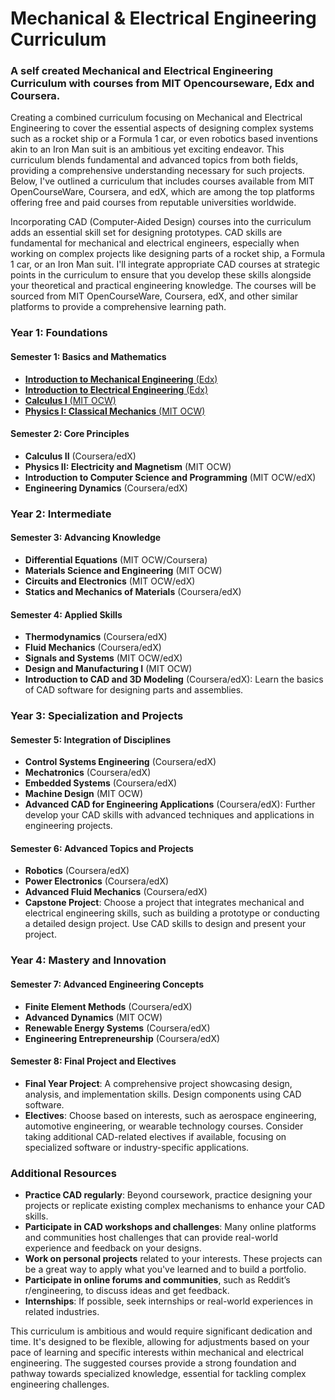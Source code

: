 # Mechanical & Electrical Engineering Curriculum
### A self created Mechanical and Electrical Engineering Curriculum with courses from MIT Opencourseware, Edx and Coursera. 

Creating a combined curriculum focusing on Mechanical and Electrical Engineering to cover the essential aspects of designing complex systems such as a rocket ship or a Formula 1 car, or even robotics based inventions akin to an Iron Man suit is an ambitious yet exciting endeavor. This curriculum blends fundamental and advanced topics from both fields, providing a comprehensive understanding necessary for such projects. Below, I've outlined a curriculum that includes courses available from MIT OpenCourseWare, Coursera, and edX, which are among the top platforms offering free and paid courses from reputable universities worldwide.

Incorporating CAD (Computer-Aided Design) courses into the curriculum adds an essential skill set for designing prototypes. CAD skills are fundamental for mechanical and electrical engineers, especially when working on complex projects like designing parts of a rocket ship, a Formula 1 car, or an Iron Man suit. I'll integrate appropriate CAD courses at strategic points in the curriculum to ensure that you develop these skills alongside your theoretical and practical engineering knowledge. The courses will be sourced from MIT OpenCourseWare, Coursera, edX, and other similar platforms to provide a comprehensive learning path.

### Year 1: Foundations

#### Semester 1: Basics and Mathematics
- [**Introduction to Mechanical Engineering** (Edx)](https://www.edx.org/learn/engineering/brown-university-introduction-to-engineering-and-design?index=product&queryID=b050037a1f5a980af8c9b368f723fd1d&position=1&results_level=second-level-results&term=Introduction+to+Mechanical+Engineering&objectID=course-8a479edd-1ad4-4c25-aa3a-aa1950fd943c&campaign=Introduction+to+Engineering+and+Design&source=edX&product_category=course&placement_url=https%3A%2F%2Fwww.edx.org%2Fsearch)
- [**Introduction to Electrical Engineering** (Edx)](https://www.edx.org/learn/electrical-engineering/tokyo-institute-of-technology-introduction-to-electrical-and-electronic-engineering-dian-qi-dian-zi-gong-xue-ru-men?index=product&queryID=4e13adf618521a6deed3156bd047fc85&position=1&results_level=second-level-results&term=Introduction+to+Electrical+Engineering&objectID=course-3b607bcc-08ed-432b-9d98-09946ce63e83&campaign=Introduction+to+Electrical+and+Electronic+Engineering+-+%E9%9B%BB%E6%B0%97%E9%9B%BB%E5%AD%90%E5%B7%A5%E5%AD%A6%E5%85%A5%E9%96%80+-&source=edX&product_category=course&placement_url=https%3A%2F%2Fwww.edx.org%2Fsearch)
- [**Calculus I** (MIT OCW)](https://ocw.mit.edu/courses/18-01-calculus-i-single-variable-calculus-fall-2020/)
- [**Physics I: Classical Mechanics** (MIT OCW)](https://ocw.mit.edu/courses/8-012-physics-i-classical-mechanics-fall-2008/)

#### Semester 2: Core Principles
- **Calculus II** (Coursera/edX)
- **Physics II: Electricity and Magnetism** (MIT OCW)
- **Introduction to Computer Science and Programming** (MIT OCW/edX)
- **Engineering Dynamics** (Coursera/edX)

### Year 2: Intermediate

#### Semester 3: Advancing Knowledge
- **Differential Equations** (MIT OCW/Coursera)
- **Materials Science and Engineering** (MIT OCW)
- **Circuits and Electronics** (MIT OCW/edX)
- **Statics and Mechanics of Materials** (Coursera/edX)

#### Semester 4: Applied Skills
- **Thermodynamics** (Coursera/edX)
- **Fluid Mechanics** (Coursera/edX)
- **Signals and Systems** (MIT OCW/edX)
- **Design and Manufacturing I** (MIT OCW)
- **Introduction to CAD and 3D Modeling** (Coursera/edX): Learn the basics of CAD software for designing parts and assemblies.

### Year 3: Specialization and Projects

#### Semester 5: Integration of Disciplines
- **Control Systems Engineering** (Coursera/edX)
- **Mechatronics** (Coursera/edX)
- **Embedded Systems** (Coursera/edX)
- **Machine Design** (MIT OCW)
- **Advanced CAD for Engineering Applications** (Coursera/edX): Further develop your CAD skills with advanced techniques and applications in engineering projects.

#### Semester 6: Advanced Topics and Projects
- **Robotics** (Coursera/edX)
- **Power Electronics** (Coursera/edX)
- **Advanced Fluid Mechanics** (Coursera/edX)
- **Capstone Project**: Choose a project that integrates mechanical and electrical engineering skills, such as building a prototype or conducting a detailed design project. Use CAD skills to design and present your project.

### Year 4: Mastery and Innovation

#### Semester 7: Advanced Engineering Concepts
- **Finite Element Methods** (Coursera/edX)
- **Advanced Dynamics** (MIT OCW)
- **Renewable Energy Systems** (Coursera/edX)
- **Engineering Entrepreneurship** (Coursera/edX)

#### Semester 8: Final Project and Electives
- **Final Year Project**: A comprehensive project showcasing design, analysis, and implementation skills. Design components using CAD software.
- **Electives**: Choose based on interests, such as aerospace engineering, automotive engineering, or wearable technology courses. Consider taking additional CAD-related electives if available, focusing on specialized software or industry-specific applications.

### Additional Resources
- **Practice CAD regularly**: Beyond coursework, practice designing your projects or replicate existing complex mechanisms to enhance your CAD skills.
- **Participate in CAD workshops and challenges**: Many online platforms and communities host challenges that can provide real-world experience and feedback on your designs.
- **Work on personal projects** related to your interests. These projects can be a great way to apply what you've learned and to build a portfolio.
- **Participate in online forums and communities**, such as Reddit’s r/engineering, to discuss ideas and get feedback.
- **Internships**: If possible, seek internships or real-world experiences in related industries.

This curriculum is ambitious and would require significant dedication and time. It's designed to be flexible, allowing for adjustments based on your pace of learning and specific interests within mechanical and electrical engineering. The suggested courses provide a strong foundation and pathway towards specialized knowledge, essential for tackling complex engineering challenges.
